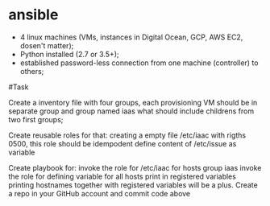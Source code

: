 # ansible


-  4 linux machines (VMs, instances in Digital Ocean, GCP, AWS EC2, dosen't matter);
-  Python installed (2.7 or 3.5+);
-  established password-less connection from one machine (controller) to others;

#Task


Create a inventory file with four groups, each provisioning VM should be in separate group and group named iaas what should include childrens from two first groups;


Create reusable roles for that:
creating a empty file /etc/iaac with rigths 0500, this role should be idempodent
define content of /etc/issue as variable


Create playbook for:
invoke the role for /etc/iaac for hosts group iaas
invoke the role for defining variable for all hosts
print in registered variables
printing hostnames together with registered variables will be a plus.
Create a repo in your GitHub account and commit code above